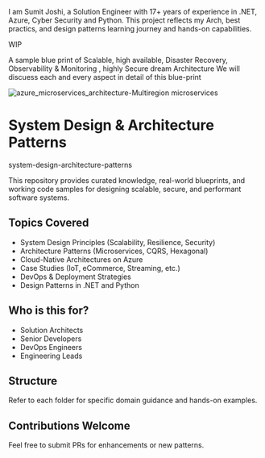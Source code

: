I am Sumit Joshi, a Solution Engineer with 17+ years of experience in .NET, Azure, Cyber Security and Python. This project reflects my Arch, best practics, and design patterns learning journey and hands-on capabilities.

WIP

A sample blue print of Scalable, high available, Disaster Recovery, Observability & Monitoring , highly Secure dream Architecture
We will discuess each and every aspect in detail of this blue-print

![azure_microservices_architecture-Multiregion microservices](https://github.com/user-attachments/assets/d853710f-4bfe-4742-9849-585776f0490b)


# System Design & Architecture Patterns
system-design-architecture-patterns 


This repository provides curated knowledge, real-world blueprints, and working code samples for designing scalable, secure, and performant software systems.

## Topics Covered
- System Design Principles (Scalability, Resilience, Security)
- Architecture Patterns (Microservices, CQRS, Hexagonal)
- Cloud-Native Architectures on Azure
- Case Studies (IoT, eCommerce, Streaming, etc.)
- DevOps & Deployment Strategies
- Design Patterns in .NET and Python

##  Who is this for?
- Solution Architects
- Senior Developers
- DevOps Engineers
- Engineering Leads

## Structure
Refer to each folder for specific domain guidance and hands-on examples.

## Contributions Welcome
Feel free to submit PRs for enhancements or new patterns.


